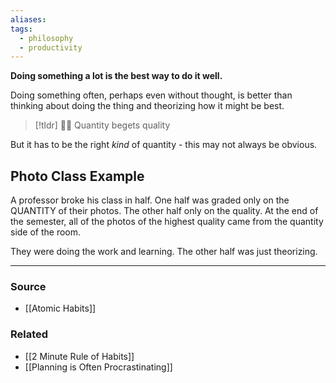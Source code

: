 ```yaml
---
aliases: 
tags:
  - philosophy
  - productivity
---
```

**Doing something a lot is the best way to do it well.**

Doing something often, perhaps even without thought, is better than thinking about doing the thing and theorizing how it might be best. 

> [!tldr] 👌🏻 Quantity begets quality

But it has to be the right *kind* of quantity - this may not always be obvious.

## Photo Class Example

A professor broke his class in half. One half was graded only on the QUANTITY of their photos. The other half only on the quality. At the end of the semester, all of the photos of the highest quality came from the quantity side of the room.

They were doing the work and learning. The other half was just theorizing. 

---

### Source
- [[Atomic Habits]]

### Related
- [[2 Minute Rule of Habits]]
- [[Planning is Often Procrastinating]]